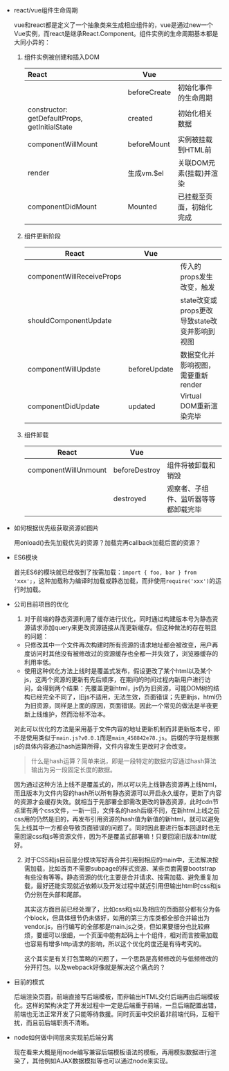 - react/vue组件生命周期

  vue和react都是定义了一个抽象类来生成相应组件的，vue是通过new一个Vue实例，而react是继承React.Component。组件实例的生命周期基本都是大同小异的：

  1. 组件实例被创建和插入DOM

     | React                                    | Vue          |                |
     | :--------------------------------------- | ------------ | -------------- |
     |                                          | beforeCreate | 初始化事件的生命周期     |
     | constructor: getDefaultProps, getInitialState | created      | 初始化相关数据        |
     | componentWillMount                       | beforeMount  | 实例被挂载到HTML前    |
     | render                                   | 生成vm.$el     | 关联DOM元素(挂载)并渲染 |
     | componentDidMount                        | Mounted      | 已挂载至页面，初始化完成   |

  2. 组件更新阶段

     | React                     | Vue          |                                |
     | ------------------------- | ------------ | ------------------------------ |
     | componentWillReceiveProps |              | 传入的props发生改变，触发                |
     | shouldComponentUpdate     |              | state改变或props更改导致state改变并影响到视图 |
     | componentWillUpdate       | beforeUpdate | 数据变化并影响视图，需要重新render           |
     | componentDidUpdate        | updated      | Virtual DOM重新渲染完毕              |

  3. 组件卸载

     | React                | Vue           |                    |
     | -------------------- | ------------- | ------------------ |
     | componentWillUnmount | beforeDestroy | 组件将被卸载和销毁          |
     |                      | destroyed     | 观察者、子组件、监听器等等都卸载完毕 |

- 如何根据优先级获取资源如图片

  用onload()去先加载优先的资源？加载完再callback加载后面的资源？

- ES6模块

  首先ES6的模块就已经做到了按需加载：`import { foo, bar } from 'xxx';`，这种加载称为编译时加载或静态加载，而非使用`require('xxx')`的运行时加载。

- 公司目前项目的优化

  1. 对于前端的静态资源利用了缓存进行优化，同时通过构建版本号为静态资源请求添加query来更改资源链接从而更新缓存。但这种做法的存在明显的问题：

    + 只修改其中一个文件再次构建时所有资源的请求地址都会被改变，用户再度访问时其他没有被修改过的资源缓存也全都一并失效了，浏览器缓存的利用率低。
    + 使用这种优化方法上线时是覆盖式发布，假设更改了某个html以及某个js，这两个资源的更新有先后顺序，在期间的时间过程内新用户进行访问，会得到两个结果：先覆盖更新html，js仍为旧资源，可能DOM树的结构已经完全不同了，旧js不适用，无法生效，页面错误；先更新js，html仍为旧资源，同样是上面的原因，页面错误。因此一个常见的做法是半夜更新上线维护，然而治标不治本。

    对此可以优化的方法是采用基于文件内容的地址更新机制而非更新版本号，即不是使用类似于`main.js?v0.0.1`而是`main_458842e78.js`。后缀的字符是根据js的具体内容通过hash运算所得，文件内容发生更改时才会改变。

    > 什么是hash运算？简单来说，即是一段特定的数据内容通过hash算法输出为另一段固定长度的数据。

    因为通过这种方法上线不是覆盖式的，所以可以先上线静态资源再上线html，而且版本为文件内容的hash所以所有静态资源可以开启永久缓存，更新了内容的资源才会缓存失效。就相当于先部署全部需改更改的静态资源，此时cdn节点里有两个css文件，一新一旧，文件名的hash后缀不同，在新html上线之前css用的仍然是旧的，再发布引用资源的hash值为新值的新html，就可以避免先上线其中一方都会导致页面错误的问题了。同时因此要进行版本回退时也无需回滚css和js等资源文件，因为不是覆盖式部署嘛！只要回滚旧版本html就好。

  2. 对于CSS和js目前是分模块写好再合并引用到相应的main中，无法解决按需加载，比如首页不需要subpage的样式资源、某些页面需要bootstrap有些没有等等。静态资源的优化主要是合并请求、按需加载、避免重复加载，最好还能实现就近依赖以及开发过程中就近引用但输出html时css和js仍分别在头部和尾部。

     其实这方面目前已经处理了，比如css和js以及相应的页面部分都有分为各个block，但具体细节仍未做好，如用的第三方库类都全部合并输出为vendor.js，自行编写的全部都是main.js之类，但如果要细分也比较麻烦，要细可以很细，一个页面中能有起码上十个组件，相对而言按需加载也容易有增多http请求的影响，所以这个优化的度还是有待考究的。

     这个其实是有关打包策略的问题了，一个思路是高频修改的与低频修改的分开打包。以及webpack好像就是解决这个痛点的？

- 目前的模式

  后端渲染页面，前端直接写后端模板，而非输出HTML交付后端再由后端模板化。这样的架构决定了开发过程中一定是后端重于前端，一旦后端配置出错，前端也无法正常开发了只能等待救援。同时页面中交织着非前端代码，互相干扰，而且前后端职责不清晰。

- node如何做中间层来实现前后端分离

  现在看来大概是用node编写兼容后端模板语法的模板，再用模拟数据进行渲染了，其他例如AJAX数据模拟等也可以通过node来实现。